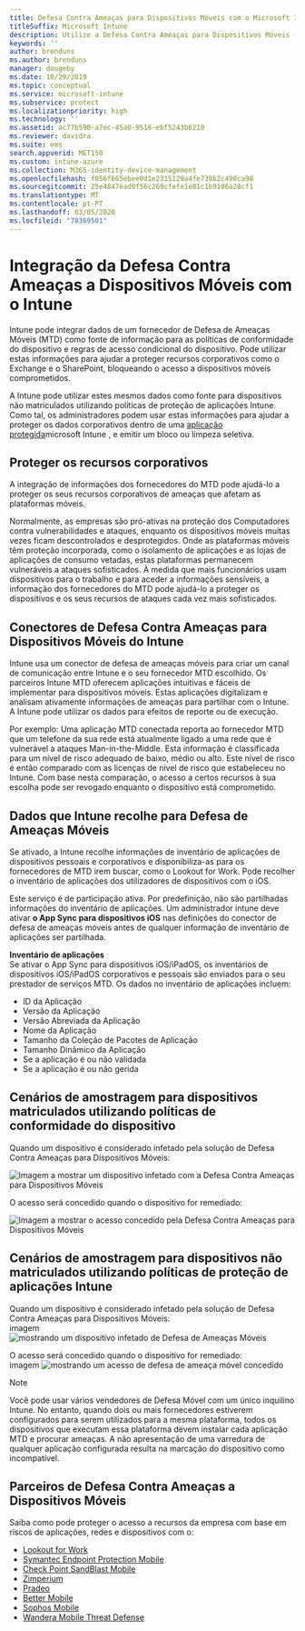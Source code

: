 ```yaml
---
title: Defesa Contra Ameaças para Dispositivos Móveis com o Microsoft Intune
titleSuffix: Microsoft Intune
description: Utilize a Defesa Contra Ameaças para Dispositivos Móveis (MTD) do Intune em conjunto com o seu parceiro de Defesa Contra Ameaças para Dispositivos Móveis para proteger o acesso aos recursos empresariais com base no risco dos dispositivos.
keywords: ''
author: brenduns
ms.author: brenduns
manager: dougeby
ms.date: 10/29/2019
ms.topic: conceptual
ms.service: microsoft-intune
ms.subservice: protect
ms.localizationpriority: high
ms.technology: ''
ms.assetid: ac77b590-a7ec-45a0-9516-ebf5243b6210
ms.reviewer: davidra
ms.suite: ems
search.appverid: MET150
ms.custom: intune-azure
ms.collection: M365-identity-device-management
ms.openlocfilehash: f056f665ebee0d1e2315129a4fe739b2c490ca98
ms.sourcegitcommit: 25e4847ead0f56c269cfefe1e01c1b9106a28cf1
ms.translationtype: MT
ms.contentlocale: pt-PT
ms.lasthandoff: 03/05/2020
ms.locfileid: "78369501"
---
```

# <a name="mobile-threat-defense-integration-with-intune"></a>Integração da Defesa Contra Ameaças a Dispositivos Móveis com o Intune

Intune pode integrar dados de um fornecedor de Defesa de Ameaças Móveis (MTD) como fonte de informação para as políticas de conformidade do dispositivo e regras de acesso condicional do dispositivo. Pode utilizar estas informações para ajudar a proteger recursos corporativos como o Exchange e o SharePoint, bloqueando o acesso a dispositivos móveis comprometidos.

A Intune pode utilizar estes mesmos dados como fonte para dispositivos não matriculados utilizando políticas de proteção de aplicações Intune. Como tal, os administradores podem usar estas informações para ajudar a proteger os dados corporativos dentro de uma [aplicação protegida](~/apps/apps-supported-intune-apps.md)microsoft Intune , e emitir um bloco ou limpeza seletiva.

## <a name="protect-corporate-resources"></a>Proteger os recursos corporativos

A integração de informações dos fornecedores do MTD pode ajudá-lo a proteger os seus recursos corporativos de ameaças que afetam as plataformas móveis.  

Normalmente, as empresas são pró-ativas na proteção dos Computadores contra vulnerabilidades e ataques, enquanto os dispositivos móveis muitas vezes ficam descontrolados e desprotegidos. Onde as plataformas móveis têm proteção incorporada, como o isolamento de aplicações e as lojas de aplicações de consumo vetadas, estas plataformas permanecem vulneráveis a ataques sofisticados. À medida que mais funcionários usam dispositivos para o trabalho e para aceder a informações sensíveis, a informação dos fornecedores do MTD pode ajudá-lo a proteger os dispositivos e os seus recursos de ataques cada vez mais sofisticados.

## <a name="intune-mobile-threat-defense-connectors"></a>Conectores de Defesa Contra Ameaças para Dispositivos Móveis do Intune

Intune usa um conector de defesa de ameaças móveis para criar um canal de comunicação entre Intune e o seu fornecedor MTD escolhido. Os parceiros Intune MTD oferecem aplicações intuitivas e fáceis de implementar para dispositivos móveis. Estas aplicações digitalizam e analisam ativamente informações de ameaças para partilhar com o Intune. A Intune pode utilizar os dados para efeitos de reporte ou de execução.

Por exemplo: Uma aplicação MTD conectada reporta ao fornecedor MTD que um telefone da sua rede está atualmente ligado a uma rede que é vulnerável a ataques Man-in-the-Middle. Esta informação é classificada para um nível de risco adequado de baixo, médio ou alto. Este nível de risco é então comparado com as licenças de nível de risco que estabeleceu no Intune. Com base nesta comparação, o acesso a certos recursos à sua escolha pode ser revogado enquanto o dispositivo está comprometido.

## <a name="data-that-intune-collects-for-mobile-threat-defense"></a>Dados que Intune recolhe para Defesa de Ameaças Móveis

Se ativado, a Intune recolhe informações de inventário de aplicações de dispositivos pessoais e corporativos e disponibiliza-as para os fornecedores de MTD irem buscar, como o Lookout for Work. Pode recolher o inventário de aplicações dos utilizadores de dispositivos com o iOS.

Este serviço é de participação ativa. Por predefinição, não são partilhadas informações do inventário de aplicações. Um administrador intune deve ativar **o App Sync para dispositivos iOS** nas definições do conector de defesa de ameaças móveis antes de qualquer informação de inventário de aplicações ser partilhada.

**Inventário de aplicações**  
Se ativar o App Sync para dispositivos iOS/iPadOS, os inventários de dispositivos iOS/iPadOS corporativos e pessoais são enviados para o seu prestador de serviços MTD. Os dados no inventário de aplicações incluem:

- ID da Aplicação
- Versão da Aplicação
- Versão Abreviada da Aplicação
- Nome da Aplicação
- Tamanho da Coleção de Pacotes de Aplicação
- Tamanho Dinâmico da Aplicação
- Se a aplicação é ou não validada
- Se a aplicação é ou não gerida

## <a name="sample-scenarios-for-enrolled-devices-using-device-compliance-policies"></a>Cenários de amostragem para dispositivos matriculados utilizando políticas de conformidade do dispositivo

Quando um dispositivo é considerado infetado pela solução de Defesa Contra Ameaças para Dispositivos Móveis:

![Imagem a mostrar um dispositivo infetado com a Defesa Contra Ameaças para Dispositivos Móveis](./media/mobile-threat-defense/MTD-image-1.png)

O acesso será concedido quando o dispositivo for remediado:

![Imagem a mostrar o acesso concedido pela Defesa Contra Ameaças para Dispositivos Móveis](./media/mobile-threat-defense/MTD-image-2.png)

## <a name="sample-scenarios-for-unenrolled-devices-using-intune-app-protection-policies"></a>Cenários de amostragem para dispositivos não matriculados utilizando políticas de proteção de aplicações Intune

Quando um dispositivo é considerado infetado pela solução de Defesa Contra Ameaças para Dispositivos Móveis:<br>
imagem ![mostrando um dispositivo infetado de Defesa de Ameaças Móveis](./media/mobile-threat-defense/MTD-image-3.png)

O acesso será concedido quando o dispositivo for remediado:<br>
imagem ![mostrando um acesso de defesa de ameaça móvel concedido](./media/mobile-threat-defense/MTD-image-4.png)

> [!NOTE]
> Você pode usar vários vendedores de Defesa Móvel com um único inquilino Intune. No entanto, quando dois ou mais fornecedores estiverem configurados para serem utilizados para a mesma plataforma, todos os dispositivos que executam essa plataforma devem instalar cada aplicação MTD e procurar ameaças. A não apresentação de uma varredura de qualquer aplicação configurada resulta na marcação do dispositivo como incompatível. 

## <a name="mobile-threat-defense-partners"></a>Parceiros de Defesa Contra Ameaças a Dispositivos Móveis

Saiba como pode proteger o acesso a recursos da empresa com base em riscos de aplicações, redes e dispositivos com o:

- [Lookout for Work](lookout-mobile-threat-defense-connector.md)
- [Symantec Endpoint Protection Mobile](skycure-mobile-threat-defense-connector.md)
- [Check Point SandBlast Mobile](checkpoint-sandblast-mobile-mobile-threat-defense-connector.md)
- [Zimperium](zimperium-mobile-threat-defense-connector.md)
- [Pradeo](pradeo-mobile-threat-defense-connector.md)
- [Better Mobile](better-mobile-threat-defense-connector.md)
- [Sophos Mobile](sophos-mtd-connector.md)
- [Wandera Mobile Threat Defense](wandera-mtd-connector.md)
